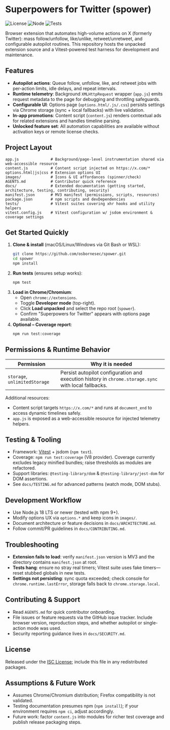 # Superpowers for Twitter (spower)

![License](https://img.shields.io/badge/license-ISC-brightgreen)
![Node](https://img.shields.io/badge/node-%E2%89%A518.x-blue)
![Tests](https://img.shields.io/badge/tests-vitest-purple)

Browser extension that automates high-volume actions on X (formerly Twitter): mass follow/unfollow, like/unlike, retweet/unretweet, and configurable autopilot routines. This repository hosts the unpacked extension source and a Vitest-powered test harness for development and maintenance.

## Features
- **Autopilot actions**: Queue follow, unfollow, like, and retweet jobs with per-action limits, idle delays, and repeat intervals.
- **Runtime telemetry**: Background `XMLHttpRequest` wrapper (`app.js`) emits request metadata to the page for debugging and throttling safeguards.
- **Configurable UI**: Options page (`options.html/.js/.css`) persists settings via Chrome storage (sync + local fallbacks) with live validation.
- **In-app promotions**: Content script (`content.js`) renders contextual ads for related extensions and handles timeline parsing.
- **Unlocked feature set**: All automation capabilities are available without activation keys or remote license checks.

## Project Layout
```text
app.js              # Background/page-level instrumentation shared via web-accessible resource
content.js          # Content script injected on https://x.com/*
options.html|js|css # Extension options UI
images/             # Icons & UI affordances (spinner/check)
AGENTS.md           # Contributor quick reference
docs/               # Extended documentation (getting started, architecture, testing, contributing, security)
manifest.json       # MV3 manifest (permissions, scripts, resources)
package.json        # npm scripts and devDependencies
tests/              # Vitest suites covering xhr hooks and utility helpers
vitest.config.js    # Vitest configuration w/ jsdom environment & coverage settings
```

## Get Started Quickly
1. **Clone & install** (macOS/Linux/Windows via Git Bash or WSL):
   ```bash
   git clone https://github.com/osbornesec/spower.git
   cd spower
   npm install
   ```
2. **Run tests** (ensures setup works):
   ```bash
   npm test
   ```
3. **Load in Chrome/Chromium**:
   - Open `chrome://extensions`.
   - Toggle **Developer mode** (top-right).
   - Click **Load unpacked** and select the repo root (`spower`).
   - Confirm "Superpowers for Twitter" appears with options page available.
4. **Optional – Coverage report**:
   ```bash
   npm run test:coverage
   ```

## Permissions & Runtime Behavior

| Permission | Why it is needed |
|------------|------------------|
| `storage`, `unlimitedStorage` | Persist autopilot configuration and execution history in `chrome.storage.sync` with local fallbacks. |

Additional resources:
- Content script targets `https://x.com/*` and runs at `document_end` to access dynamic timelines safely.
- `app.js` is exposed as a web-accessible resource for injected telemetry helpers.

## Testing & Tooling
- Framework: [Vitest](https://vitest.dev/) + jsdom (`npm test`).
- Coverage: `npm run test:coverage` (V8 provider). Coverage currently excludes legacy minified bundles; raise thresholds as modules are refactored.
- Support libraries: `@testing-library/dom` & `@testing-library/jest-dom` for DOM assertions.
- See `docs/TESTING.md` for advanced patterns (watch mode, DOM stubs).

## Development Workflow
- Use Node.js 18 LTS or newer (tested with npm 9+).
- Modify options UX via `options.*` and keep icons in `images/`.
- Document architecture or feature decisions in `docs/ARCHITECTURE.md`.
- Follow commit/PR guidelines in `docs/CONTRIBUTING.md`.

## Troubleshooting
- **Extension fails to load**: verify `manifest.json` version is MV3 and the directory contains `manifest.json` at root.
- **Tests hang**: ensure no stray real timers; Vitest suite uses fake timers—reset stubbed globals in new tests.
- **Settings not persisting**: sync quota exceeded; check console for `chrome.runtime.lastError`, storage falls back to `chrome.storage.local`.

## Contributing & Support
- Read `AGENTS.md` for quick contributor onboarding.
- File issues or feature requests via the GitHub issue tracker. Include browser version, reproduction steps, and whether autopilot or single-action mode was used.
- Security reporting guidance lives in `docs/SECURITY.md`.

## License
Released under the [ISC License](LICENSE); include this file in any redistributed packages.

## Assumptions & Future Work
- Assumes Chrome/Chromium distribution; Firefox compatibility is not validated.
- Testing documentation presumes npm (`npm install`); if your environment requires `npm ci`, adjust accordingly.
- Future work: factor `content.js` into modules for richer test coverage and publish release packaging steps.
